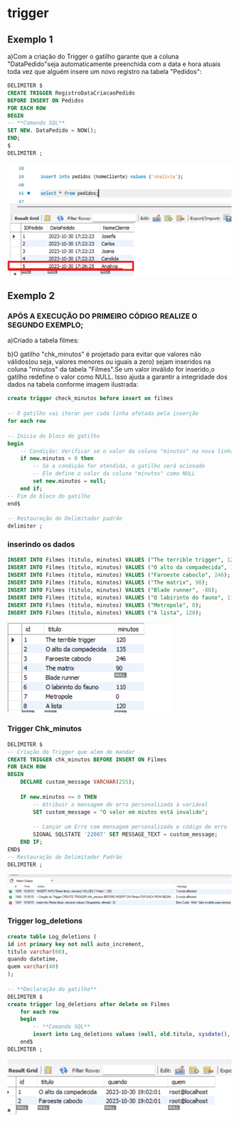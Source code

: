 # trigger

## Exemplo 1
a)Com a criação do Trigger o gatilho garante que a coluna "DataPedido"seja automaticamente preenchida com a data e hora atuais toda vez que alguém insere um novo registro na tabela "Pedidos":
```sql
DELIMITER $
CREATE TRIGGER RegistroDataCriacaoPedido
BEFORE INSERT ON Pedidos
FOR EACH ROW
BEGIN
-- **Comando SQL**
SET NEW. DataPedido = NOW();
END;
$
DELIMITER ;

```
![exemplo1](exemplo1.png)

## Exemplo 2 
### APÓS A EXECUÇÃO DO PRIMEIRO CÓDIGO REALIZE O SEGUNDO EXEMPLO;

a)Criado a tabela filmes:

b)O gatilho "chk_minutos" é projetado para evitar que valores não válidos(ou seja, valores menores ou iguais a zero) sejam inseridos na coluna "minutos" da tabela "Filmes".Se um valor inválido for inserido,o gatilho redefine o valor como NULL. Isso ajuda a garantir a integridade dos dados na tabela conforme imagem ilustrada:
```sql
create trigger check_minutos before insert on filmes

-- O gatilho vai iterar por cada linha afetada pela inserção
for each row

-- Início do bloco do gatilho
begin
    -- Condição: Verificar se o valor da coluna "minutos" na nova linha ("new.minutos") é menor que 0
    if new.minutos < 0 then
        -- Se a condição for atendida, o gatilho será acionado
        -- Ele define o valor da coluna "minutos" como NULL
        set new.minutos = null;
    end if;
-- Fim do bloco do gatilho
end$

-- Restauração do Delimitador padrão
delimiter ;

```
### inserindo os dados
```sql
INSERT INTO Filmes (titulo, minutos) VALUES ("The terrible trigger", 120);
INSERT INTO Filmes (titulo, minutos) VALUES ("O alto da compadecida", 135);
INSERT INTO Filmes (titulo, minutos) VALUES ("Faroeste caboclo", 246);
INSERT INTO Filmes (titulo, minutos) VALUES ("The matrix", 90);
INSERT INTO Filmes (titulo, minutos) VALUES ("Blade runner", -88);
INSERT INTO Filmes (titulo, minutos) VALUES ("O labirinto do fauno", 110);
INSERT INTO Filmes (titulo, minutos) VALUES ("Metropole", 0);
INSERT INTO Filmes (titulo, minutos) VALUES ("A lista", 120);
```
![erro1](check_minutos.png)

### Trigger Chk_minutos

```sql
DELIMITER $
-- Criação do Trigger que alem de mandar
CREATE TRIGGER chk_minutos BEFORE INSERT ON Filmes
FOR EACH ROW
BEGIN
    DECLARE custom_message VARCHAR(255);

    IF new.minutos <= 0 THEN
        -- Atribuir a mensagem de erro personalizada à variável
        SET custom_message = "O valor em miutos está invalido";

        -- Lançar um Erro com mensagem personalizada e código de erro
        SIGNAL SQLSTATE '22007' SET MESSAGE_TEXT = custom_message;
    END IF;
END$
-- Restauração do Delimitador Padrão
DELIMITER ;
```

![erro2](erro_filme.png)

### Trigger log_deletions
```sql
create table Log_deletions (
id int primary key not null auto_increment,
titulo varchar(60),
quando datetime,
quem varchar(40)
);

-- **Declaração do gatilho**
DELIMITER $
create trigger log_deletions after delete on Filmes
	for each row 
    begin
		-- **Comando SQL**
		insert into Log_deletions values (null, old.titulo, sysdate(), user());
	end$
DELIMITER ;
```
![erro3](Trigger_log_deletions.png)


